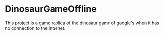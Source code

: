 # DinosaurGameOffline
This project is a game replica of the dinosaur game of google's when it has no connection to the internet.

